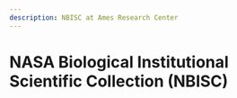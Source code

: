 ```yaml
---
description: NBISC at Ames Research Center
---
```


# NASA Biological Institutional Scientific Collection (NBISC)

